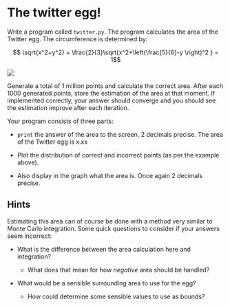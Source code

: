# The twitter egg!

Write a program called `twitter.py`. The program calculates the area of the Twitter egg. The circumference is determined by:

$$ \sqrt{x^2+y^2} + \frac{2}{3}\sqrt{x^2+\left(\frac{5}{6}-y \right)^2 } = 1$$

![](../../../assets/TwitterEiCombi.png)

Generate a total of 1 million points and calculate the correct area. After each 1000 generated points, store the estimation of the area at that moment. If implemented correctly, your answer should converge and you should see the estimation improve after each iteration.

Your program consists of three parts:

* `print` the answer of the area to the screen, 2 decimals precise.
    The area of the Twitter egg is x.xx

* Plot the distribution of correct and incorrect points (as per the example above).

* Also display in the graph what the area is. Once again 2 decimals precise.

## Hints

Estimating this area can of course be done with a method very similar to Monte Carlo integration. Some
quick questions to consider if your answers seem incorrect:

* What is the difference between the area calculation here and integration?

    * What does that mean for how *negative* area should be handled?

* What would be a sensible surrounding area to use for the egg?

    * How could determine some sensible values to use as bounds?
